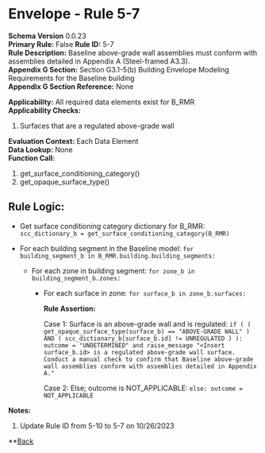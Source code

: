 # Envelope - Rule 5-7
**Schema Version** 0.0.23  
**Primary Rule:** False 
**Rule ID:** 5-7  
**Rule Description:** Baseline above-grade wall assemblies must conform with assemblies detailed in  Appendix A (Steel-framed A3.3).  
**Appendix G Section:** Section G3.1-5(b) Building Envelope Modeling Requirements for the Baseline building  
**Appendix G Section Reference:** None  

**Applicability:** All required data elements exist for B_RMR  
**Applicability Checks:** 
  1. Surfaces that are a regulated above-grade wall
 
**Evaluation Context:** Each Data Element  
**Data Lookup:** None  
**Function Call:**

  1. get_surface_conditioning_category()  
  2. get_opaque_surface_type()  

## Rule Logic:  

- Get surface conditioning category dictionary for B_RMR: ```scc_dictionary_b = get_surface_conditioning_category(B_RMR)```  

- For each building segment in the Baseline model: ```for building_segment_b in B_RMR.building.building_segments:```

  - For each zone in building segment: ```for zone_b in building_segment_b.zones:```  

    - For each surface in zone: ```for surface_b in zone_b.surfaces:```

        **Rule Assertion:**  

        Case 1: Surface is an above-grade wall and is regulated: ```if ( ( get_opaque_surface_type(surface_b) == "ABOVE-GRADE WALL" ) AND ( scc_dictionary_b[surface_b.id] != UNREGULATED ) ):
        outcome = "UNDETERMINED" and raise_message "<Insert surface_b.id> is a regulated above-grade wall surface. Conduct a manual check to confirm that Baseline above-grade wall assemblies conform with assemblies detailed in Appendix A."```  

        Case 2: Else; outcome is NOT_APPLICABLE: ```else: outcome = NOT_APPLICABLE```  

**Notes:**

1. Update Rule ID from 5-10 to 5-7 on 10/26/2023

**[Back](../_toc.md)